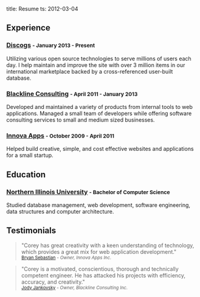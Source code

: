 title: Resume
ts: 2012-03-04

## Experience

### [Discogs](http://www.discogs.com/) <small>- January 2013 - Present</small>

Utilizing various open source technologies to serve millions of users each day.
I help maintain and improve the site with over 3 million items in our
international marketplace backed by a cross-referenced user-built database.

### [Blackline Consulting](http://www.blacklineconsulting.com/) <small>- April 2011 - January 2013</small>

Developed and maintained a variety of products from internal tools to web
applications. Managed a small team of developers while offering software
consulting services to small and medium sized businesses.

### [Innova Apps](http://www.innovaapps.net/) <small>- October 2009 - April 2011</small>

Helped build creative, simple, and cost effective websites
and applications for a small startup.

## Education

### [Northern Illinois University](http://www.niu.edu/) <small>- Bachelor of Computer Science</small>

Studied database management, web development, software engineering,
data structures and computer architecture.

## Testimonials

> "Corey has great creativity with a keen understanding of technology, 
> which provides a great mix for web application development." <br />
> <small>[Bryan Sebastian](http://bryansebastian.me) <cite>- Owner, Innova Apps Inc.</cite></small>

<!-- -->

> "Corey is a motivated, conscientious, thorough and technically competent
> engineer. He has attacked his projects with efficiency, accuracy, and creativity." <br />
> <small>[Jody Jankovsky](http://blacklineconsulting.com) <cite>- Owner, Blackline Consulting Inc.</cite></small>

